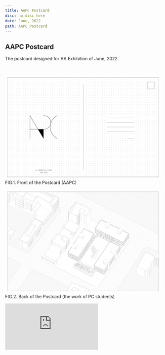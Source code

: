 ```yaml
---
title: AAPC Postcard
disc: no disc here
date: June, 2022
path: AAPC Postcard
---
```

<special>
</special>

## AAPC Postcard

The postcard designed for AA Exhibition of June, 2022.

</br>

<p id= "it">
<img src="../images/articles/other_02/01.jpg">
 FIG.1. Front of the Postcard (AAPC)
</p>

<p id= "it">
<img src="../images/articles/other_02/02.jpg">
 FIG.2. Back of the Postcard (the work of PC students)
</p>

<p class="ratio bilibili">
<iframe src="https://player.bilibili.com/player.html?aid=82125489&cid=140543952&page=1" scrolling="no" border="0" frameborder="no" 
framespacing="0" allowfullscreen="true"> </iframe></p>